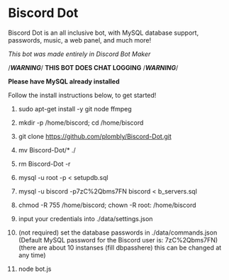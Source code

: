 # Biscord Dot

Biscord Dot is an all inclusive bot, with MySQL database support, passwords, music, a web panel, and much more!

*This bot was made entirely in Discord Bot Maker*

/***WARNING***/ **THIS BOT DOES CHAT LOGGING** /***WARNING***/

**Please have MySQL already installed**

Follow the install instructions below, to get started!

1. sudo apt-get install -y git node ffmpeg

2. mkdir -p /home/biscord; cd /home/biscord

2. git clone https://github.com/plombly/Biscord-Dot.git

3. mv Biscord-Dot/* ./

4. rm Biscord-Dot -r

5. mysql -u root -p < setupdb.sql

6. mysql -u biscord -p7zC%2Qbms7FN biscord < b_servers.sql

7. chmod -R 755 /home/biscord; chown -R root: /home/biscord

8. input your credentials into ./data/settings.json

9. (not required) set the database passwords in ./data/commands.json (Default MySQL password for the Biscord user is: 7zC%2Qbms7FN)(there are about 10 instanses (fill dbpasshere) this can be changed at any time)

10. node bot.js
